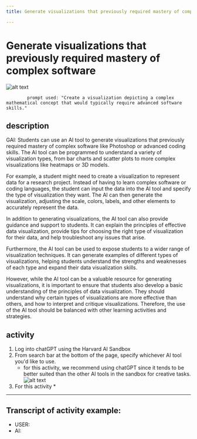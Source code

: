 ```yaml
---
title: Generate visualizations that previously required mastery of complex software

---
```


# Generate visualizations that previously required mastery of complex software

![alt text](https://files.slack.com/files-pri/T0HTW3H0V-F0609P3LLCX/oue_001.png?pub_secret=8889fabe3d)

            prompt used: "Create a visualization depicting a complex mathematical concept that would typically require advanced software skills."
            
## description
GAI: Students can use an AI tool to generate visualizations that previously required mastery of complex software like Photoshop or advanced coding skills. The AI tool can be programmed to understand a variety of visualization types, from bar charts and scatter plots to more complex visualizations like heatmaps or 3D models.

For example, a student might need to create a visualization to represent data for a research project. Instead of having to learn complex software or coding languages, the student can input the data into the AI tool and specify the type of visualization they want. The AI can then generate the visualization, adjusting the scale, colors, labels, and other elements to accurately represent the data.

In addition to generating visualizations, the AI tool can also provide guidance and support to students. It can explain the principles of effective data visualization, provide tips for choosing the right type of visualization for their data, and help troubleshoot any issues that arise.

Furthermore, the AI tool can be used to expose students to a wider range of visualization techniques. It can generate examples of different types of visualizations, helping students understand the strengths and weaknesses of each type and expand their data visualization skills.

However, while the AI tool can be a valuable resource for generating visualizations, it is important to ensure that students also develop a basic understanding of the principles of data visualization. They should understand why certain types of visualizations are more effective than others, and how to interpret and critique visualizations. Therefore, the use of the AI tool should be balanced with other learning activities and strategies.

## activity
1. Log into chatGPT using the Harvard AI Sandbox
2. From search bar at the bottom of the page, specify whichever AI tool you'd like to use.
    * for this activity, we recommend using chatGPT since it tends to be better suited than the other AI tools in the sandbox for creative tasks.
![alt text](https://files.slack.com/files-pri/T0HTW3H0V-F0612HG51ND/video_to_gif__6_..gif?pub_secret=4e1c91c9ce)
3. For this activity
    * 

---

## Transcript of activity example:

* USER:
* AI: 
